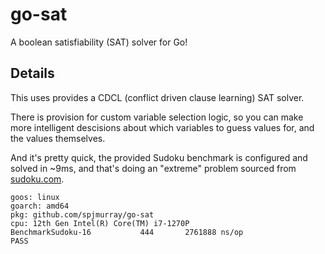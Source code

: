# go-sat

A boolean satisfiability (SAT) solver for Go!

## Details

This uses provides a CDCL (conflict driven clause learning) SAT solver.

There is provision for custom variable selection logic, so you can make more intelligent descisions about which variables to guess values for, and the values themselves.

And it's pretty quick, the provided Sudoku benchmark is configured and solved in ~9ms, and that's doing an "extreme" problem sourced from [sudoku.com](sudoku.com).

```
goos: linux
goarch: amd64
pkg: github.com/spjmurray/go-sat
cpu: 12th Gen Intel(R) Core(TM) i7-1270P
BenchmarkSudoku-16    	     444	   2761888 ns/op
PASS
```
